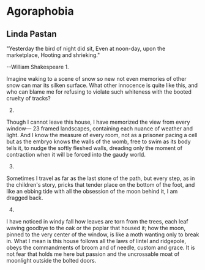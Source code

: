 # Agoraphobia
## Linda Pastan
"Yesterday the bird of night did sit,
Even at noon-day, upon the marketplace,
Hooting and shrieking."

--William Shakespeare
1.

Imagine waking
to a scene of snow so new
not even memories
of other snow
can mar its silken
surface. What other innocence
is quite like this,
and who can blame me
for refusing
to violate such whiteness
with the booted cruelty
of tracks?


2.

Though I cannot leave this house,
I have memorized the view
from every window—
23 framed landscapes, containing
each nuance of weather and light.
And I know the measure
of every room, not as a prisoner
pacing a cell
but as the embryo knows
the walls of the womb, free
to swim as its body tells it, to nudge
the softly fleshed walls,
dreading only the moment
of contraction when it will be forced
into the gaudy world.


3.

Sometimes I travel as far
as the last stone
of the path, but
every step,
as in the children's story,
pricks that tender place
on the bottom of the foot,
and like an ebbing tide with all
the obsession of the moon behind it,
I am dragged back.


4.

I have noticed in windy fall
how leaves are torn from the trees,
each leaf waving goodbye to the oak
or the poplar that housed it;
how the moon, pinned
to the very center of the window,
is like a moth wanting only to break in.
What I mean is this house
follows all the laws of lintel and ridgepole,
obeys the commandments of broom
and of needle, custom and grace.
It is not fear that holds me here but passion
and the uncrossable moat of moonlight
outside the bolted doors.